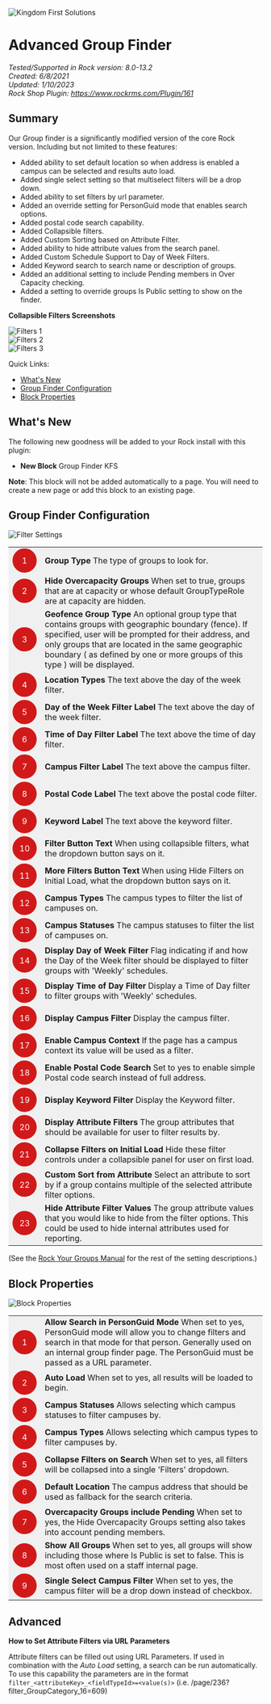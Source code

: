 ![Kingdom First Solutions](../.screenshots/KFSBanner.jpg)

# Advanced Group Finder
*Tested/Supported in Rock version:  8.0-13.2*   
*Created:  6/8/2021*   
*Updated: 1/10/2023*   
*Rock Shop Plugin: https://www.rockrms.com/Plugin/161*

## Summary

Our Group finder is a significantly modified version of the core Rock version. Including but not limited to these features:

- Added ability to set default location so when address is enabled a campus can be selected and results auto load.
- Added single select setting so that multiselect filters will be a drop down.
- Added ability to set filters by url parameter.
- Added an override setting for PersonGuid mode that enables search options.
- Added postal code search capability.
- Added Collapsible filters.
- Added Custom Sorting based on Attribute Filter.
- Added ability to hide attribute values from the search panel.
- Added Custom Schedule Support to Day of Week Filters.
- Added Keyword search to search name or description of groups.
- Added an additional setting to include Pending members in Over Capacity checking.
- Added a setting to override groups Is Public setting to show on the finder.
<div style="page-break-after: always;"></div>

**Collapsible Filters Screenshots**

![Filters 1](../.screenshots/GroupFinder/ColllapsibleFilters_1.png)  
![Filters 2](../.screenshots/GroupFinder/ColllapsibleFilters_2.png)  
![Filters 3](../.screenshots/GroupFinder/ColllapsibleFilters_3.png)
<div style="page-break-after: always;"></div>

Quick Links:
- [What's New](#whats-new)
- [Group Finder Configuration](#Group-Finder-Configuration)
- [Block Properties](#block-properties)

## What's New

The following new goodness will be added to your Rock install with this plugin:

- **New Block** Group Finder KFS

**Note**: This block will not be added automatically to a page. You will need to create a new page or add this block to an existing page.
<div style="page-break-after: always;"></div>

## Group Finder Configuration
![Filter Settings](../.screenshots/GroupFinder/Filter_Settings.png)
<div style="page-break-after: always;"></div>

| | |
| --- | ---- |
| <span style="width: 3em; height: 3em; line-height: 3em; background: #d21919; border-radius: 100%; color: white; text-align: center; display: inline-block;">1</span> | **Group Type** The type of groups to look for. |
| <span style="width: 3em; height: 3em; line-height: 3em; background: #d21919; border-radius: 100%; color: white; text-align: center; display: inline-block;">2</span> | **Hide Overcapacity Groups** When set to true, groups that are at capacity or whose default GroupTypeRole are at capacity are hidden. |
| <span style="width: 3em; height: 3em; line-height: 3em; background: #d21919; border-radius: 100%; color: white; text-align: center; display: inline-block;">3</span> | **Geofence Group Type** An optional group type that contains groups with geographic boundary (fence). If specified, user will be prompted for their address, and only groups that are located in the same geographic boundary ( as defined by one or more groups of this type ) will be displayed. |
| <span style="width: 3em; height: 3em; line-height: 3em; background: #d21919; border-radius: 100%; color: white; text-align: center; display: inline-block;">4</span> | **Location Types** The text above the day of the week filter. |
| <span style="width: 3em; height: 3em; line-height: 3em; background: #d21919; border-radius: 100%; color: white; text-align: center; display: inline-block;">5</span> | **Day of the Week Filter Label** The text above the day of the week filter. |
| <span style="width: 3em; height: 3em; line-height: 3em; background: #d21919; border-radius: 100%; color: white; text-align: center; display: inline-block;">6</span> | **Time of Day Filter Label** The text above the time of day filter. |
| <span style="width: 3em; height: 3em; line-height: 3em; background: #d21919; border-radius: 100%; color: white; text-align: center; display: inline-block;">7</span> | **Campus Filter Label** The text above the campus filter. |
| <span style="width: 3em; height: 3em; line-height: 3em; background: #d21919; border-radius: 100%; color: white; text-align: center; display: inline-block;">8</span> | **Postal Code Label** The text above the postal code filter. |
| <span style="width: 3em; height: 3em; line-height: 3em; background: #d21919; border-radius: 100%; color: white; text-align: center; display: inline-block;">9</span> | **Keyword Label** The text above the keyword filter. |
| <span style="width: 3em; height: 3em; line-height: 3em; background: #d21919; border-radius: 100%; color: white; text-align: center; display: inline-block;">10</span> | **Filter Button Text** When using collapsible filters, what the dropdown button says on it. |
| <span style="width: 3em; height: 3em; line-height: 3em; background: #d21919; border-radius: 100%; color: white; text-align: center; display: inline-block;">11</span> | **More Filters Button Text** When using Hide Filters on Initial Load, what the dropdown button says on it. |
| <span style="width: 3em; height: 3em; line-height: 3em; background: #d21919; border-radius: 100%; color: white; text-align: center; display: inline-block;">12</span> | **Campus Types** The campus types to filter the list of campuses on. |
| <span style="width: 3em; height: 3em; line-height: 3em; background: #d21919; border-radius: 100%; color: white; text-align: center; display: inline-block;">13</span> | **Campus Statuses** The campus statuses to filter the list of campuses on. |
| <span style="width: 3em; height: 3em; line-height: 3em; background: #d21919; border-radius: 100%; color: white; text-align: center; display: inline-block;">14</span> | **Display Day of Week Filter** Flag indicating if and how the Day of the Week filter should be displayed to filter groups with 'Weekly' schedules. |
| <span style="width: 3em; height: 3em; line-height: 3em; background: #d21919; border-radius: 100%; color: white; text-align: center; display: inline-block;">15</span> | **Display Time of Day Filter** Display a Time of Day filter to filter groups with 'Weekly' schedules. |
| <span style="width: 3em; height: 3em; line-height: 3em; background: #d21919; border-radius: 100%; color: white; text-align: center; display: inline-block;">16</span> | **Display Campus Filter** Display the campus filter. |
| <span style="width: 3em; height: 3em; line-height: 3em; background: #d21919; border-radius: 100%; color: white; text-align: center; display: inline-block;">17</span> | **Enable Campus Context** If the page has a campus context its value will be used as a filter. |
| <span style="width: 3em; height: 3em; line-height: 3em; background: #d21919; border-radius: 100%; color: white; text-align: center; display: inline-block;">18</span> | **Enable Postal Code Search** Set to yes to enable simple Postal code search instead of full address. |
| <span style="width: 3em; height: 3em; line-height: 3em; background: #d21919; border-radius: 100%; color: white; text-align: center; display: inline-block;">19</span> | **Display Keyword Filter** Display the Keyword filter. |
| <span style="width: 3em; height: 3em; line-height: 3em; background: #d21919; border-radius: 100%; color: white; text-align: center; display: inline-block;">20</span> | **Display Attribute Filters** The group attributes that should be available for user to filter results by. |
| <span style="width: 3em; height: 3em; line-height: 3em; background: #d21919; border-radius: 100%; color: white; text-align: center; display: inline-block;">21</span> | **Collapse Filters on Initial Load** Hide these filter controls under a collapsible panel for user on first load. |
| <span style="width: 3em; height: 3em; line-height: 3em; background: #d21919; border-radius: 100%; color: white; text-align: center; display: inline-block;">22</span> | **Custom Sort from Attribute** Select an attribute to sort by if a group contains multiple of the selected attribute filter options. |
| <span style="width: 3em; height: 3em; line-height: 3em; background: #d21919; border-radius: 100%; color: white; text-align: center; display: inline-block;">23</span> | **Hide Attribute Filter Values** The group attribute values that you would like to hide from the filter options. This could be used to hide internal attributes used for reporting. |

(See the [Rock Your Groups Manual](https://community.rockrms.com/documentation/bookcontent/7/217#groupfinder) for the rest of the setting descriptions.)

## Block Properties

![Block Properties](../.screenshots/GroupFinder/Block_Properties.png)
<div style="page-break-after: always;"></div>

| | |
| --- | ---- |
| <span style="width: 3em; height: 3em; line-height: 3em; background: #d21919; border-radius: 100%; color: white; text-align: center; display: inline-block;">1</span> | **Allow Search in PersonGuid Mode** When set to yes, PersonGuid mode will allow you to change filters and search in that mode for that person.  Generally used on an internal group finder page. The PersonGuid must be passed as a URL parameter. |
| <span style="width: 3em; height: 3em; line-height: 3em; background: #d21919; border-radius: 100%; color: white; text-align: center; display: inline-block;">2</span> | **Auto Load** When set to yes, all results will be loaded to begin. |
| <span style="width: 3em; height: 3em; line-height: 3em; background: #d21919; border-radius: 100%; color: white; text-align: center; display: inline-block;">3</span> | **Campus Statuses** Allows selecting which campus statuses to filter campuses by. |
| <span style="width: 3em; height: 3em; line-height: 3em; background: #d21919; border-radius: 100%; color: white; text-align: center; display: inline-block;">4</span> | **Campus Types** Allows selecting which campus types to filter campuses by. |
| <span style="width: 3em; height: 3em; line-height: 3em; background: #d21919; border-radius: 100%; color: white; text-align: center; display: inline-block;">5</span> | **Collapse Filters on Search** When set to yes, all filters will be collapsed into a single 'Filters' dropdown. |
| <span style="width: 3em; height: 3em; line-height: 3em; background: #d21919; border-radius: 100%; color: white; text-align: center; display: inline-block;">6</span> | **Default Location** The campus address that should be used as fallback for the search criteria. |
| <span style="width: 3em; height: 3em; line-height: 3em; background: #d21919; border-radius: 100%; color: white; text-align: center; display: inline-block;">7</span> | **Overcapacity Groups include Pending** When set to yes, the Hide Overcapacity Groups setting also takes into account pending members. |
| <span style="width: 3em; height: 3em; line-height: 3em; background: #d21919; border-radius: 100%; color: white; text-align: center; display: inline-block;">8</span> | **Show All Groups** When set to yes, all groups will show including those where Is Public is set to false.  This is most often used on a staff internal page. |
| <span style="width: 3em; height: 3em; line-height: 3em; background: #d21919; border-radius: 100%; color: white; text-align: center; display: inline-block;">9</span> | **Single Select Campus Filter** When set to yes, the campus filter will be a drop down instead of checkbox. |


## Advanced


**How to Set Attribute Filters via URL Parameters**

Attribute filters can be filled out using URL Parameters. If used in combination with the *Auto Load* setting, a search can be run automatically. To use this capability the parameters are in the format `filter_<attributeKey>_<fieldTypeId>=<value(s)>` (i.e. /page/236?filter_GroupCategory_16=609)

<style>
  table {
    background-color: rgba(220, 220, 220, 0.4);
  }
  th {
    display: none;
  }
</style>
